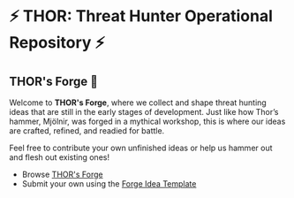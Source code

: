 # ⚡ THOR: Threat Hunter Operational Repository ⚡

## THOR's Forge 🔨
Welcome to **THOR's Forge**, where we collect and shape threat hunting ideas that are still in the early stages of development. Just like how Thor’s hammer, Mjölnir, was forged in a mythical workshop, this is where our ideas are crafted, refined, and readied for battle.

Feel free to contribute your own unfinished ideas or help us hammer out and flesh out existing ones!

- Browse [THOR's Forge](/Forge)
- Submit your own using the [Forge Idea Template](/Forge/Forge-Idea-Template.md)
